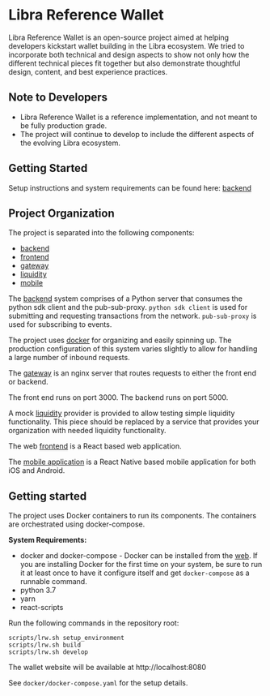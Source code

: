 # Libra Reference Wallet

Libra Reference Wallet is an open-source project aimed at helping developers kickstart wallet building in the Libra ecosystem. We tried to incorporate both technical and design aspects to show not only how the different technical pieces fit together but also demonstrate thoughtful design, content, and best experience practices.


## Note to Developers
* Libra Reference Wallet is a reference implementation, and not meant to be fully production grade. 
* The project will continue to develop to include the different aspects of the evolving Libra ecosystem.   


## Getting Started

Setup instructions and system requirements can be found here: [backend](/backend#libra-reference-wallet)

## Project Organization

The project is separated into the following components:
* [backend](/backend)
* [frontend](/frontend)
* [gateway](/gateway)
* [liquidity](/liquidity)
* [mobile](/mobile)

The [backend](/backend) system comprises of a Python server that consumes the python sdk client and the pub-sub-proxy. `python sdk client` is used for submitting and requesting transactions from the network. `pub-sub-proxy` is used for subscribing to events.

The project uses [docker](/docker) for organizing and easily spinning up. The production configuration of this system varies slightly to allow for handling a large number of inbound requests.

The [gateway](/gateway) is an nginx server that routes requests to either the front end or backend.

The front end runs on port 3000.
The backend runs on port 5000.

A mock [liquidity](/liquidity) provider is provided to allow testing simple liquidity functionality. This piece should be replaced by a service that provides your organization with needed liquidity functionality.

The web [frontend](/frontend) is a React based web application.

The [mobile application](/mobile) is a React Native based mobile application for both iOS and Android.

## Getting started

The project uses Docker containers to run its components. The containers are orchestrated using
docker-compose.

**System Requirements:**
* docker and docker-compose - Docker can be installed from the [web](https://www.docker.com/products/docker-desktop). If you are installing Docker for the first time on your system, be sure to run it at least once to have it configure itself and get `docker-compose` as a runnable command.
* python 3.7
* yarn
* react-scripts

Run the following commands in the repository root:
```shell script
scripts/lrw.sh setup_environment
scripts/lrw.sh build
scripts/lrw.sh develop
```


The wallet website will be available at http://localhost:8080

See `docker/docker-compose.yaml` for the setup details.
